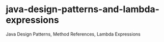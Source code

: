 # java-design-patterns-and-lambda-expressions
 Java Design Patterns, Method References, Lambda Expressions
